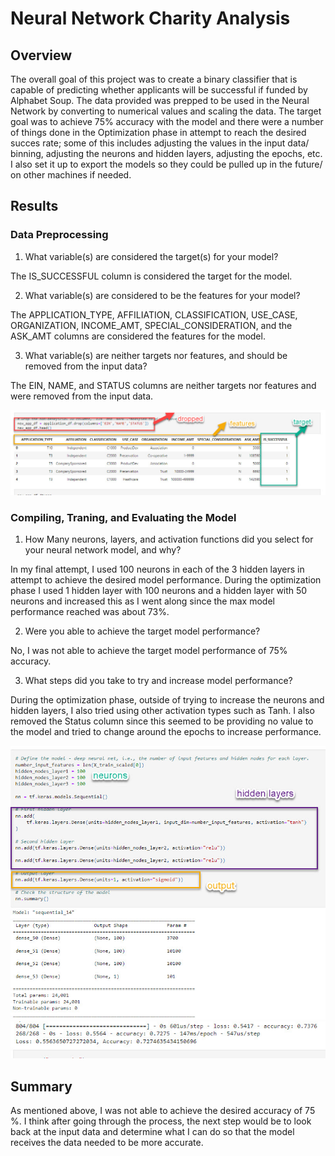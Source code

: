 # Neural Network Charity Analysis 

## Overview

The overall goal of this project was to create a binary classifier that is capable of predicting whether applicants will be successful if funded by Alphabet Soup. The data provided was prepped to be used in the Neural Network by converting to numerical values and scaling the data. The target goal was to achieve 75% accuracy with the model and there were a number of things done in the Optimization phase in attempt to reach the desired succes rate; some of this includes adjusting the values in the input data/ binning, adjusting the neurons and hidden layers, adjusting the epochs, etc. I also set it up to export the models so they could be pulled up in the future/ on other machines if needed. 

## Results

### Data Preprocessing
1. What variable(s) are considered the target(s) for your model? 

The IS_SUCCESSFUL column is considered the target for the model. 

2. What variable(s) are considered to be the features for your model? 

The APPLICATION_TYPE, AFFILIATION, CLASSIFICATION, USE_CASE, ORGANIZATION, INCOME_AMT, SPECIAL_CONSIDERATION, and the ASK_AMT columns are considered the features for the model. 

3. What variable(s) are neither targets nor features, and should be removed from the input data? 

The EIN, NAME, and STATUS columns are neither targets nor features and were removed from the input data. 

![Features,Target,Dropped](https://github.com/ericajini/Neural_Network_Charity_Analysis/blob/main/dropped_features_target.jpg)

### Compiling, Traning, and Evaluating the Model 
1. How Many neurons, layers, and activation functions did you select for your neural network model, and why? 

In my final attempt, I used 100 neurons in each of the 3 hidden layers in attempt to achieve the desired model performance. During the optimization phase I used 1 hidden layer with 100 neurons and a hidden layer with 50 neurons and increased this as I went along since the max model performance reached was about 73%. 

2. Were you able to achieve the target model performance? 

No, I was not able to achieve the target model performance of 75% accuracy. 

3. What steps did you take to try and increase model performance? 

During the optimization phase, outside of trying to increase the neurons and hidden layers, I also tried using other activation types such as Tanh. I also removed the Status column since this seemed to be providing no value to the model and tried to change around the epochs to increase performance. 

![Final Model](https://github.com/ericajini/Neural_Network_Charity_Analysis/blob/main/final_model.jpg)
![Best Success](https://github.com/ericajini/Neural_Network_Charity_Analysis/blob/main/best_accuracy_score.jpg)

## Summary 

As mentioned above, I was not able to achieve the desired accuracy of 75 %. I think after going through the process, the next step would be to look back at the input data and determine what I can do so that the model receives the data needed to be more accurate. 